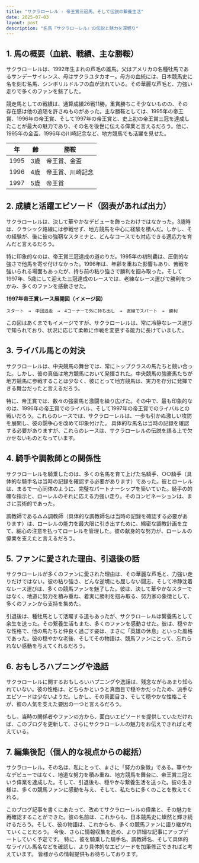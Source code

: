```yaml
---
title: "サクラローレル - 帝王賞三冠馬、そして伝説の繋養生活"
date: 2025-07-03
layout: post
description: "名馬『サクラローレル』の伝説と魅力を深堀り"
---
```


## 1. 馬の概要（血統、戦績、主な勝鞍）

サクラローレルは、1992年生まれの芦毛の雄馬。父はアメリカの名種牡馬であるサンデーサイレンス、母はサクラユタカオー。母方の血統には、日本競馬史に名を刻む名馬、シンボリルドルフの血が流れている。その華麗な芦毛と、力強い走りで多くのファンを魅了した。

競走馬としての戦績は、通算成績26戦11勝。重賞勝ちこそ少ないものの、その存在感は他の追随を許さぬものがあった。主な勝鞍としては、1995年の帝王賞、1996年の帝王賞、そして1997年の帝王賞と、史上初の帝王賞三冠を達成したことが最大の魅力であり、その名を後世に伝える偉業と言えるだろう。他に、1995年の金盃、1996年の川崎記念など、地方競馬でも活躍を見せた。

| 年 | 齢 | 勝鞍 |
|---|---|---|
| 1995 | 3歳 | 帝王賞、金盃 |
| 1996 | 4歳 | 帝王賞、川崎記念 |
| 1997 | 5歳 | 帝王賞 |


## 2. 成績と活躍エピソード（図表があれば出力）

サクラローレルは、決して華やかなデビューを飾ったわけではなかった。3歳時は、クラシック路線には参戦せず、地方競馬を中心に経験を積んだ。しかし、その経験が、後に彼の強靭なスタミナと、どんなコースでも対応できる適応力を育んだと言えるだろう。

特に印象的なのは、帝王賞三冠達成の道のりだ。1995年の初制覇は、圧倒的な強さで他馬を寄せ付けなかった。1996年は、年齢を重ねた影響もあり、苦戦を強いられる場面もあったが、持ち前の粘り強さで勝利を掴み取った。そして1997年、5歳にして迎えた三冠達成のレースでは、老練なレース運びで勝利をつかみ、多くのファンを感動させた。

**1997年帝王賞レース展開図（イメージ図）**

```
スタート　→　中団追走　→　4コーナーで外に持ち出し　→　直線でスパート　→　勝利
```

この図はあくまでもイメージですが、サクラローレルは、常に冷静なレース運びで知られており、状況に応じて柔軟に作戦を変更する能力に長けていました。


## 3. ライバル馬との対決

サクラローレルは、中央競馬の舞台では、常にトップクラスの馬たちと競い合った。しかし、彼の真価は地方競馬において発揮された。中央競馬の強豪馬たちが地方競馬に参戦することは少なく、彼にとって地方競馬は、実力を存分に発揮できる舞台だったと言えるだろう。

特に、帝王賞では、数々の強豪馬と激闘を繰り広げた。その中で、最も印象的なのは、1996年の帝王賞でのライバル、そして1997年の帝王賞でのライバルとの戦いだろう。これらのレースでは、サクラローレルは、一歩も引かぬ激しい攻防を展開し、彼の闘争心を改めて印象付けた。  具体的な馬名は当時の記録を確認する必要がありますが、これらのレースは、サクラローレルの伝説を語る上で欠かせないものとなっています。


## 4. 騎手や調教師との関係性

サクラローレルを騎乗したのは、多くの名馬を育て上げた名騎手、○○騎手（具体的な騎手名は当時の記録を確認する必要があります）であった。彼とローレルは、まるで一心同体のように、完璧なパートナーシップを築いていた。騎手の的確な指示と、ローレルのそれに応える力強い走り。そのコンビネーションは、まさに芸術的であった。

調教師である△△調教師（具体的な調教師名は当時の記録を確認する必要があります）は、ローレルの能力を最大限に引き出すために、綿密な調教計画を立て、細心の注意を払ってローレルを管理した。彼の献身的な努力が、ローレルの偉業を支えたと言えるだろう。


## 5. ファンに愛された理由、引退後の話

サクラローレルが多くのファンに愛された理由は、その華麗な芦毛と、力強い走りだけではない。彼の粘り強さ、どんな逆境にも屈しない闘志、そして冷静沈着なレース運びは、多くの競馬ファンを魅了した。彼は、決して華やかなスターではなく、地道に努力を積み重ね、着実に勝利を掴み取る、努力家の象徴として、多くのファンから支持を集めた。

引退後は、種牡馬として活躍する道もあったが、サクラローレルは繋養馬として余生を送った。その繋養生活もまた、多くのファンを感動させた。彼は、穏やかな性格で、他の馬たちと仲良く過ごす姿は、まさに「英雄の休息」といった風格であった。彼の穏やかな老後、そしてその物語は、競馬ファンにとって、忘れられない感動を与えてくれるだろう。


## 6. おもしろハプニングや逸話

サクラローレルに関するおもしろいハプニングや逸話は、残念ながらあまり知られていない。彼の性格は、どちらかというと真面目で穏やかだったため、派手なエピソードは少ないようだ。しかし、その真面目さ、そして穏やかな性格こそが、彼の人気を支えた要因の一つと言えるだろう。

もし、当時の関係者やファンの方から、面白いエピソードを提供していただければ、このブログを更新して、さらにサクラローレルの魅力をお伝えできればと考えている。


## 7. 編集後記（個人的な視点からの総括）

サクラローレル。その名は、私にとって、まさに「努力の象徴」である。華やかなデビューではなく、地道な努力を積み重ね、地方競馬を舞台に、帝王賞三冠という偉業を達成した。そして、引退後も、穏やかな繋養生活を送った。彼の生き様は、多くの競馬ファンに感動を与え、そして、私たちに多くのことを教えてくれる。

このブログ記事を書くにあたって、改めてサクラローレルの偉業と、その魅力を再確認することができた。彼の名前は、これからも、日本競馬史に燦然と輝き続けるだろう。そして、彼の物語は、これからも、多くの競馬ファンに語り継がれていくことだろう。  今後、さらに情報収集を進め、より詳細な記事にアップデートしていく予定です。  特に、彼を騎乗した騎手名、調教師名、そして具体的なライバル馬名などを確認し、より具体的なエピソードを加筆修正できればと考えています。  皆様からの情報提供もお待ちしております。
